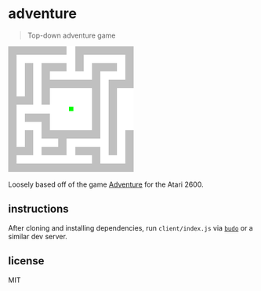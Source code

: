 # adventure
> Top-down adventure game

![Screenshot of Adventure](adventure.png)

Loosely based off of the game [Adventure](https://en.wikipedia.org/wiki/Adventure_(Atari_2600)) for the Atari 2600.

## instructions
After cloning and installing dependencies, run `client/index.js` via [`budo`](https://github.com/mattdesl/budo) or a similar dev server.

## license
MIT
